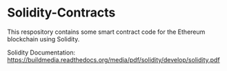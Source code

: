 # Solidity-Contracts

This respository contains some smart contract code for the Ethereum blockchain using Solidity.

Solidity Documentation: https://buildmedia.readthedocs.org/media/pdf/solidity/develop/solidity.pdf
